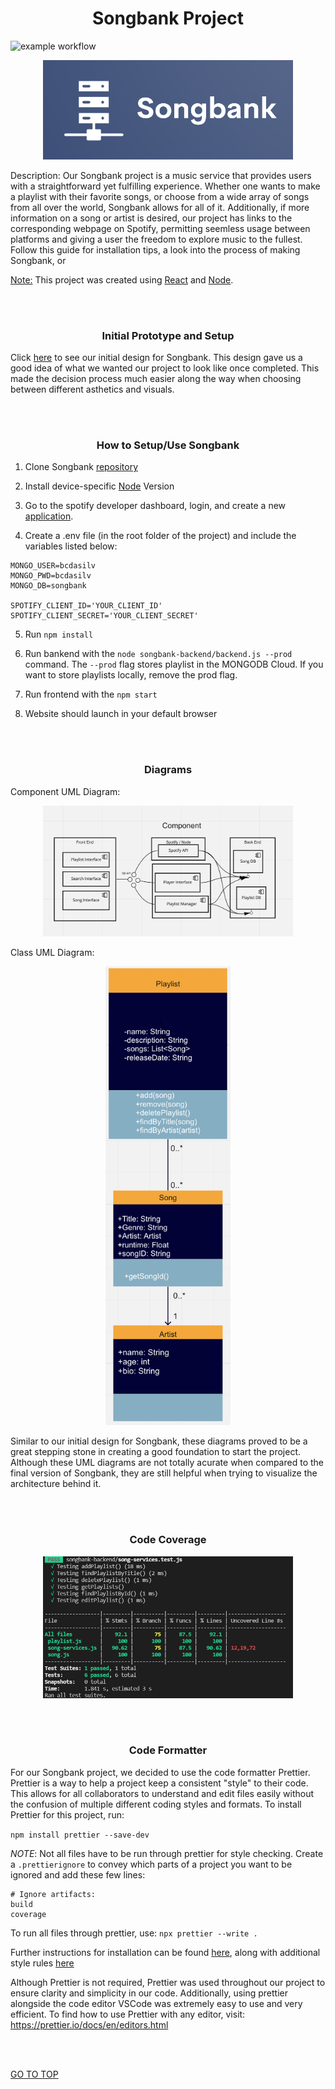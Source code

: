 <h1 align="center">Songbank Project</h1>

![example workflow](https://github.com/heberman/csc307SongBank/actions/workflows/node.js.yml/badge.svg)

<p align="center"><img src="./public/logo.png" alt="logo" width="400"/></p>

Description: Our Songbank project is a music service that provides users with a straightforward yet fulfilling experience. Whether one wants to make a playlist with their favorite songs, or choose from a wide array of songs from all over the world, Songbank allows for all of it. Additionally, if more information on a song or artist is desired, our project has links to the corresponding webpage on Spotify, permitting seemless usage between platforms and giving a user the freedom to explore music to the fullest. Follow this guide for installation tips, a look into the process of making Songbank, or 

<ins>Note:</ins> This project was created using [React](https://create-react-app.dev/docs/getting-started/) and [Node](https://nodejs.org/en/docs/guides/getting-started-guide/).


<br/><br/>


<h3 align="center">Initial Prototype and Setup</h3>

Click [here](https://www.figma.com/file/gANEf0D6kaiE56LzjMf83T/Music-Bank?node-id=0%3A1) to see our initial design for Songbank. This design gave us a good idea of what we wanted our project to look like once completed. This made the decision process much easier along the way when choosing between different asthetics and visuals.


<br/><br/>


<h3 align="center">How to Setup/Use Songbank</h3>

1. Clone Songbank [repository](https://github.com/heberman/csc307SongBank.git)

2. Install device-specific [Node](https://nodejs.org/en/download/) Version

3. Go to the spotify developer dashboard, login, and create a new [application](https://developer.spotify.com/dashboard/).

4. Create a .env file (in the root folder of the project) and include the variables listed below:

```
MONGO_USER=bcdasilv
MONGO_PWD=bcdasilv
MONGO_DB=songbank

SPOTIFY_CLIENT_ID='YOUR_CLIENT_ID'
SPOTIFY_CLIENT_SECRET='YOUR_CLIENT_SECRET'
```
  
5. Run ```npm install```

6. Run bankend with the ```node songbank-backend/backend.js --prod``` command. The ```--prod``` flag stores playlist in the MONGODB Cloud. If you want to store
playlists locally, remove the prod flag.

7. Run frontend with the ```npm start```

8. Website should launch in your default browser


<br/><br/>


<h3 align="center">Diagrams</h3>

Component UML Diagram: <p align="center"><img src="./public/component_uml.png" alt="component" width="400"/></p>

Class UML Diagram:<p align="center"><img src="./public/class_diagram_uml.png" alt="class" width="200"/></p>

Similar to our initial design for Songbank, these diagrams proved to be a great stepping stone in creating a good foundation to start the project. Although these 
UML diagrams are not totally acurate when compared to the final version of Songbank, they are still helpful when trying to visualize the architecture behind it.

<br/><br/>


<h3 align="center">Code Coverage</h3>

<p align="center"><img src="./public/jesttests.PNG" alt="component" width="400"/></p>

<br/><br/>


<h3 align="center">Code Formatter</h3>

For our Songbank project, we decided to use the code formatter Prettier. Prettier is a way to help a project keep a consistent "style" to their code. This allows
for all collaborators to understand and edit files easily without the confusion of multiple different coding styles and formats. To install Prettier for this 
project, run:

```npm install prettier --save-dev```

*NOTE*: Not all files have to be run through prettier for style checking. Create a ```.prettierignore``` to convey which parts of a project you want to be ignored
and add these few lines:

```
# Ignore artifacts:
build
coverage
```

To run all files through prettier, use: ```npx prettier --write .```

Further instructions for installation can be found [here](https://prettier.io/docs/en/install.html), along with additional style 
rules [here](https://prettier.io/docs/en/options.html)

Although Prettier is not required, Prettier was used throughout our project to ensure clarity and simplicity in our code. Additionally, using prettier alongside
the code editor VSCode was extremely easy to use and very efficient. To find how to use Prettier with any editor, visit:
https://prettier.io/docs/en/editors.html

<br></br>

[GO TO TOP](#songbank-project)  
